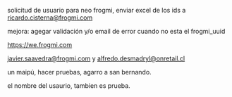 
solicitud de usuario para neo frogmi,
enviar excel de los ids a ricardo.cisterna@frogmi.com

mejora:
agegar validación y/o email de error cuando no esta el frogmi_uuid

https://we.frogmi.com

javier.saavedra@frogmi.com y alfredo.desmadryl@onretail.cl

un maipú, hacer pruebas, agarro a san bernando.


el nombre del usaurio, tambien es prueba.



